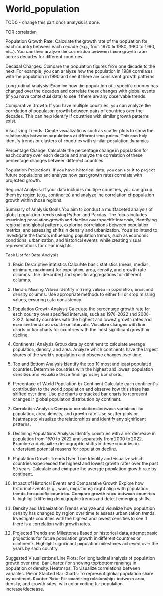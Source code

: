 # World_population

TODO - change this part once analysis is done.



FOR correlation 

Population Growth Rate: Calculate the growth rate of the population for each country between each decade (e.g., from 1970 to 1980, 1980 to 1990, etc.). You can then analyze the correlation between these growth rates across decades for different countries.

Decadal Changes: Compare the population figures from one decade to the next. For example, you can analyze how the population in 1980 correlates with the population in 1990 and see if there are consistent growth patterns.

Longitudinal Analysis: Examine how the population of a specific country has changed over the decades and correlate these changes with global events (if you have contextual data) to see if there are any observable trends.

Comparative Growth: If you have multiple countries, you can analyze the correlation of population growth between pairs of countries over the decades. This can help identify if countries with similar growth patterns exist.

Visualizing Trends: Create visualizations such as scatter plots to show the relationship between populations at different time points. This can help identify trends or clusters of countries with similar population dynamics.

Percentage Change: Calculate the percentage change in population for each country over each decade and analyze the correlation of these percentage changes between different countries.

Population Projections: If you have historical data, you can use it to project future populations and analyze how past growth rates correlate with projected growth.

Regional Analysis: If your data includes multiple countries, you can group them by region (e.g., continents) and analyze the correlation of population growth within those regions.




Summary of Analysis Goals
You aim to conduct a multifaceted analysis of global population trends using Python and Pandas. The focus includes examining population growth and decline over specific intervals, identifying regional and global patterns, exploring correlations between population metrics, and assessing shifts in density and urbanization. You also intend to investigate the factors influencing population trends, such as economic conditions, urbanization, and historical events, while creating visual representations for clear insights.

Task List for Data Analysis

1. Basic Descriptive Statistics
Calculate basic statistics (mean, median, minimum, maximum) for population, area, density, and growth rate columns.
Use .describe() and specific aggregations for different columns.

2. Handle Missing Values
Identify missing values in population, area, and density columns.
Use appropriate methods to either fill or drop missing values, ensuring data consistency.

3. Population Growth Analysis
Calculate the percentage growth rate for each country over specified intervals, such as 1970–2022 and 2000–2022.
Identify countries with the highest and lowest growth rates and examine trends across these intervals.
Visualize changes with line charts or bar charts for countries with the most significant growth or decline.

4. Continental Analysis
Group data by continent to calculate average population, density, and area.
Analyze which continents have the largest shares of the world’s population and observe changes over time.

5. Top and Bottom Analysis
Identify the top 10 most and least populated countries.
Determine countries with the highest and lowest population densities and visualize these findings using bar charts.

6. Percentage of World Population by Continent
Calculate each continent's contribution to the world population and observe how this share has shifted over time.
Use pie charts or stacked bar charts to represent changes in global population distribution by continent.

7. Correlation Analysis
Compute correlations between variables like population, area, density, and growth rate.
Use scatter plots or heatmaps to visualize the relationships and identify any significant patterns.

8. Declining Populations Analysis
Identify countries with a net decrease in population from 1970 to 2022 and separately from 2000 to 2022.
Examine and visualize demographic shifts in these countries to understand potential reasons for population decline.

9. Population Growth Trends Over Time
Identify and visualize which countries experienced the highest and lowest growth rates over the past 50 years.
Calculate and compare the average population growth rate by continent.


10. Impact of Historical Events and Comparative Growth
Explore how historical events (e.g., wars, migrations) might align with population trends for specific countries.
Compare growth rates between countries to highlight differing demographic trends and detect emerging shifts.

11. Density and Urbanization Trends
Analyze and visualize how population density has changed by region over time to assess urbanization trends.
Investigate countries with the highest and lowest densities to see if there is a correlation with growth rates.

12. Projected Trends and Milestones
Based on historical data, attempt basic projections for future population growth in different countries or continents.
Highlight significant population milestones achieved over the years by each country.

Suggested Visualizations
Line Plots: For longitudinal analysis of population growth over time.
Bar Charts: For showing top/bottom rankings in population or density.
Heatmaps: To visualize correlations between variables.
Pie or Stacked Bar Charts: To represent global population share by continent.
Scatter Plots: For examining relationships between area, density, and growth rates, with color coding for population increase/decrease.
